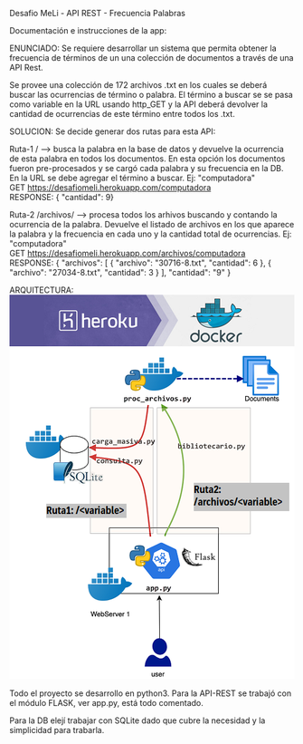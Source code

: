 Desafio MeLi - API REST - Frecuencia Palabras

Documentación e instrucciones de la app:

ENUNCIADO:
Se requiere desarrollar un sistema que permita obtener la frecuencia de términos de un una colección de documentos a través de una API Rest.

Se provee una colección de 172 archivos .txt en los cuales se deberá buscar las ocurrencias de término o palabra. El término a buscar se se pasa como variable en la URL usando http_GET y la API deberá devolver la cantidad de ocurrencias de 
este término entre todos los .txt.

SOLUCION:
Se decide generar dos rutas para esta API:

Ruta-1 /<variable> --> busca la palabra en la base de datos y devuelve la ocurrencia de esta palabra en todos los documentos. En esta opción los documentos fueron pre-procesados y se cargó cada palabra y su frecuencia en la DB. En la URL se debe agregar el término a buscar. Ej: "computadora"
<br>    GET https://desafiomeli.herokuapp.com/computadora
<br>    RESPONSE: {  "cantidad": 9}

Ruta-2 /archivos/<variable> --> procesa todos los arhivos buscando y contando la ocurrencia de la palabra. Devuelve el listado de archivos en los que aparece la palabra y la frecuencia en cada uno y la cantidad total de ocurrencias. Ej: "computadora"
<br>  GET https://desafiomeli.herokuapp.com/archivos/computadora
<br>  RESPONSE: {
              "archivos": [
                {
                  "archivo": "30716-8.txt", 
                  "cantidad": 6
                }, 
                {
                  "archivo": "27034-8.txt", 
                  "cantidad": 3
                }
              ], 
              "cantidad": "9"
            }


ARQUITECTURA:
<br><img src="esquema_v2.png">

Todo el proyecto se desarrollo en python3.
Para la API-REST se trabajó con el módulo FLASK, ver app.py, está todo comentado. 

Para la DB elejí trabajar con SQLite dado que cubre la necesidad y la simplicidad para trabarla. 




